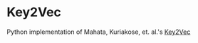 # Key2Vec

Python implementation of Mahata, Kuriakose, et. al.'s [Key2Vec](http://aclweb.org/anthology/N18-2100)